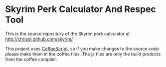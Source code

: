 Skyrim Perk Calculator And Respec Tool
======================================

This is the source repository of the Skyrim perk calculator at http://chrizel.github.com/skyrim/

This project uses [CoffeeScript](http://coffeescript.org/), so if you make changes to the source code please make them in the coffee files. The js files are only the build products from the coffee compiler.
